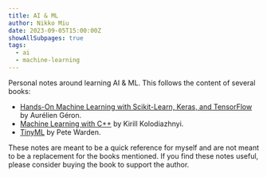 ```yaml
---
title: AI & ML
author: Nikko Miu
date: 2023-09-05T15:00:00Z
showAllSubpages: true
tags:
  - ai
  - machine-learning
---
```


Personal notes around learning AI & ML. This follows the content of several books:

- [Hands-On Machine Learning with Scikit-Learn, Keras, and TensorFlow](https://www.oreilly.com/library/view/hands-on-machine-learning/9781492032632/)
  by Aurélien Géron.
- [Machine Learning with C++](https://www.oreilly.com/library/view/hands-on-machine-learning/9781789955330/) by Kirill Kolodiazhnyi.
- [TinyML](https://www.oreilly.com/library/view/tinyml/9788328383630/) by Pete Warden.

These notes are meant to be a quick reference for myself and are not meant to be a replacement for the books mentioned.
If you find these notes useful, please consider buying the book to support the author.
